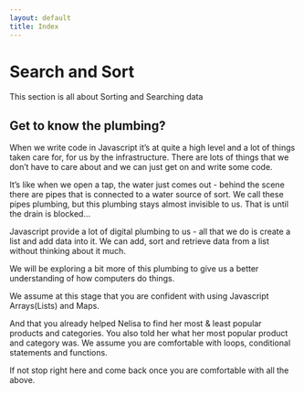 ```yaml
---
layout: default
title: Index
---
```


# Search and Sort

This section is all about Sorting and Searching data

## Get to know the plumbing?

When we write code in Javascript it’s at quite a high level and a lot of things taken care for, for us by the infrastructure. There are lots of things that we don’t have to care about and we can just get on and write some code.

It’s like when we open a tap, the water just comes out - behind the scene there are pipes that is connected to a water source of sort. We call these pipes plumbing, but this plumbing stays almost invisible to us. That is until the drain is blocked…

Javascript provide a lot of digital plumbing to us - all that we do is create a list and add data into it. We can add, sort and retrieve data from a list without thinking about it much.

We will be exploring a bit more of this plumbing to give us a better understanding of how computers do things.

We assume at this stage that you are confident with using Javascript Arrays(Lists) and Maps.

And that you already helped Nelisa to find her most & least popular products and categories. You also told her what her most popular product and category was. We assume you are comfortable with loops, conditional statements and functions.

If not stop right here and come back once you are comfortable with all the above.
